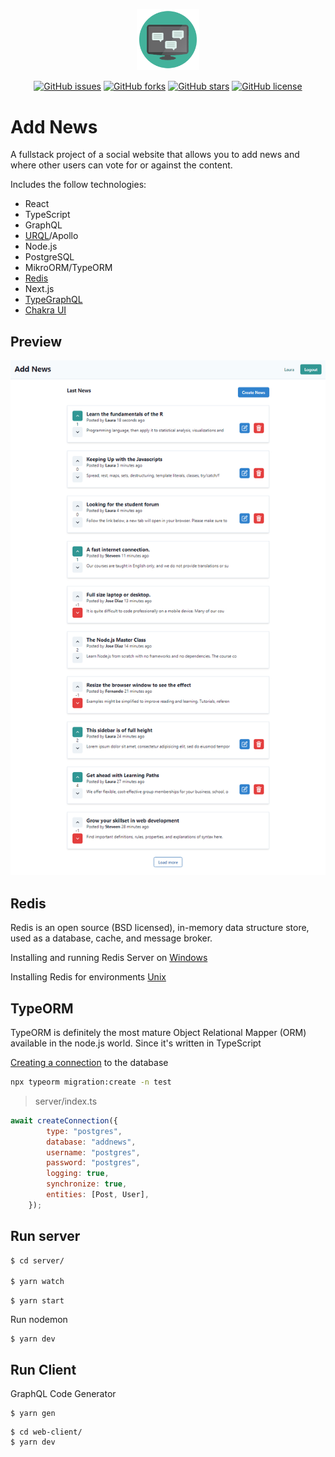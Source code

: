 <p align="center"><a href="#" target="_blank"><img src="./web-client/src/Add01.png" width="100"></p>

<p align="center">
<a href="https://github.com/StyvenSoft/add-news/issues"><img alt="GitHub issues" src="https://img.shields.io/github/issues/StyvenSoft/add-news"></a>
<a href="https://github.com/StyvenSoft/add-news/network"><img alt="GitHub forks" src="https://img.shields.io/github/forks/StyvenSoft/add-news"></a>
<a href="https://github.com/StyvenSoft/add-news/stargazers"><img alt="GitHub stars" src="https://img.shields.io/github/stars/StyvenSoft/add-news"></a>
<a href="https://github.com/StyvenSoft/add-news/blob/main/LICENSE"><img alt="GitHub license" src="https://img.shields.io/github/license/StyvenSoft/add-news"></a>
</p>

# Add News 

A fullstack project of a social website that allows you to add news and where other users can vote for or against the content.

Includes the follow technologies:

- React
- TypeScript
- GraphQL
- [URQL](https://formidable.com/open-source/urql/)/Apollo
- Node.js
- PostgreSQL
- MikroORM/TypeORM
- [Redis](https://redis.io/)
- Next.js
- [TypeGraphQL](https://typegraphql.com/)
- [Chakra UI](https://chakra-ui.com/)

## Preview

![screencapture](./web-client/src/screencapture.jpg)

## Redis

Redis is an open source (BSD licensed), in-memory data structure store, used as a database, cache, and message broker.

Installing and running Redis Server on [Windows](https://riptutorial.com/redis/example/29962/installing-and-running-redis-server-on-windows)

Installing Redis for environments [Unix](https://redis.io/topics/quickstart)

## TypeORM

TypeORM is definitely the most mature Object Relational Mapper (ORM) available in the node.js world. Since it's written in TypeScript

[Creating a connection](https://typeorm.io/#/undefined/creating-a-connection-to-the-database) to the database


```sh
npx typeorm migration:create -n test
```

> server/index.ts

```js
await createConnection({
        type: "postgres",
        database: "addnews",
        username: "postgres",
        password: "postgres",
        logging: true,
        synchronize: true,
        entities: [Post, User],
    });
```

## Run server

```sh
$ cd server/

$ yarn watch
```
```
$ yarn start
```

Run nodemon

```
$ yarn dev
```

## Run Client

GraphQL Code Generator

```
$ yarn gen
```

```
$ cd web-client/
$ yarn dev
```